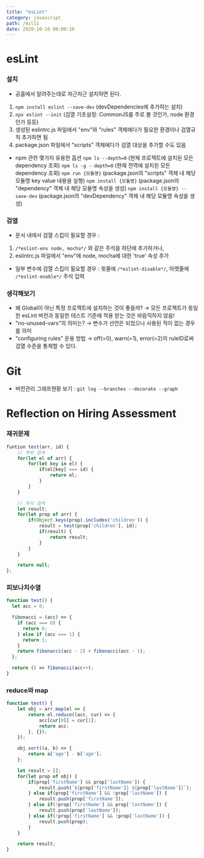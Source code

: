 ```yaml
---
title: "esLint"
category: javascript
path: /mil11
date: 2020-10-10 00:00:10
---
```


# esLint

### 설치

- 공홈에서 알려주는데로 차근차근 설치하면 된다.

1. `npm install eslint --save-dev` (devDependencies에 추가하는 설치)
2. `npx eslint --init` (검열 기초설정: CommonJS를 주로 볼 것인가, node 환경인가 등등)
3. 생성된 eslintrc.js 파일에서 "env"와 "rules" 객체에다가 필요한 환경이나 검열규칙 추가하면 됨
4. package.json 파일에서 "scripts" 객체에다가 검열 대상을 추가할 수도 있음

- npm 관련 몇가지 유용한 옵션
  `npm ls --depth=0` (현재 프로젝트에 설치된 모든 dependency 조회)
  `npm ls -g --depth=0` (현재 전역에 설치된 모든 dependency 조회)
  `npm run {모듈명}` (package.json의 "scripts" 객체 내 해당 모듈명 key value 내용을 실행)
  `npm install {모듈명}` (package.json의 "dependency" 객체 내 해당 모듈명 속성을 생성)
  `npm install {모듈명} --save-dev` (package.json의 "devDependency" 객체 내 해당 모듈명 속성을 생성)

### 검열

- 문서 내에서 검열 스킵이 필요할 경우 :

1. `/*eslint-env node, mocha*/` 와 같은 주석을 하단에 추가하거나,
2. eslintrc.js 파일에서 "env"에 node, mocha에 대한 'true' 속성 추가

- 일부 변수에 검열 스킵이 필요할 경우 : 윗줄에 `/*eslint-disable*/`, 아랫줄에 `/*eslint-enable*/` 주석 입력

### 생각해보기

- 왜 Global이 아닌 특정 프로젝트에 설치하는 것이 좋을까?
  → 모든 프로젝트가 동일한 esLint 버전과 동일한 테스트 기준에 적용 받는 것은 바람직하지 않음!
- "no-unused-vars"의 의미는?
  → 변수가 선언은 되었으나 사용된 적이 없는 경우를 의미
- "configuring rules" 운용 방법
  → off(=0), warn(=1), error(=2)의 ruleID로써 검열 수준을 통제할 수 있다.

# Git

- 버전관리 그래프현황 보기 : `git log --branches --decorate --graph`

# Reflection on Hiring Assessment

### 재귀문제

```jsx
funtion test(arr, id) {
	// 부모 검색
	for(let el of arr) {
		for(let key in el) {
			if(el[key] === id) {
				return el;
			}
		}
	}

	// 자식 검색
	let result;
	for(let prop of arr) {
		if(Object.keys(prop).includes('children')) {
			result = test(prop['children'], id);
			if(result) {
				return result;
			}
		}
	}

	return null;
};
```

### 피보나치수열

```jsx
function test() {
  let acc = 0;

  fibonacci = (acc) => {
    if (acc === 0) {
      return 0;
    } else if (acc === 1) {
      return 1;
    }
    return fibonacci(acc - 2) + fibonacci(acc - 1);
  };

  return () => fibonacci(acc++);
}
```

### reduce와 map

```jsx
function test() {
	let obj = arr.map(el => {
		return el.reduce((acc, cur) => {
			acc[cur[0]] = cur[1];
			return acc;
		}, {});
	});

	obj.sort((a, b) => {
		return a['age'] - b['age'];
	};

	let result = [];
	for(let prop of obj) {
		if(prop['firstName'] && prop['lastName']) {
			result.push(`${prop['firstName']} ${prop['lastName']}`);
		} else if(prop['firstName'] && !prop['lastName']) {
			result.push(prop['firstName']);
		} else if(!prop['firstName'] && prop['lastName']) {
			result.push(prop['lastName']);
		} else if(!prop['firstName'] && !prop['lastName']) {
			result.push(prop);
		}
	}

	return result;
}
```
